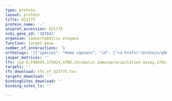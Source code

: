 ```yaml
---
type: protein
layout: protein
title: Q21775
protein_name: '-'
uniprot_accession: Q21775
ncbi_gene_id: '187641'
organism: Caenorhabditis elegans
function: target gene
number_of_interactions: '1'
orthologs: '[{"species": "Homo sapiens", "id": ["<a href=\"/protein/q96ha8\">Q96HA8</a>"]}, {"species": "Mus musculus", "id": ["<a href=\"/protein/q80wb5\">Q80WB5</a>"]}, {"species": "Rattus norvegicus", "id": ["<a href=\"/protein/q5bjv9\">Q5BJV9</a>"]}, {"species": "Drosophila melanogaster", "id": ["<a href=\"/protein/q7k2y9\">Q7K2Y9</a>"]}, {"species": "Danio rerio", "id": ["<a href=\"/protein/q1lwx3\">Q1LWX3</a>"]}]'
jaspar_matrices: ''
tfs: zip-8,P46505,175924,GTRD,chromatin immunoprecipitation assay,27924024%5Buid%5D,No
targets: ''
tfs_download: tfs_of_Q21775.tsv
targets_download: ''
bindingSites_download: ''
binding_sites_ls: ''

---
```

